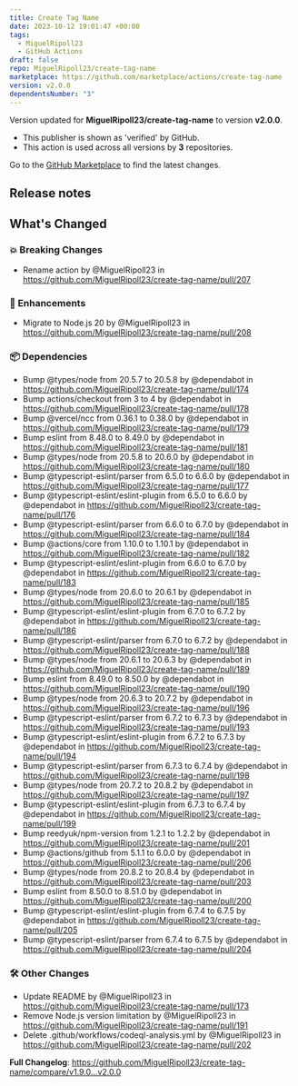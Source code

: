 ```yaml
---
title: Create Tag Name
date: 2023-10-12 19:01:47 +00:00
tags:
  - MiguelRipoll23
  - GitHub Actions
draft: false
repo: MiguelRipoll23/create-tag-name
marketplace: https://github.com/marketplace/actions/create-tag-name
version: v2.0.0
dependentsNumber: "3"
---
```



Version updated for **MiguelRipoll23/create-tag-name** to version **v2.0.0**.
- This publisher is shown as 'verified' by GitHub.
- This action is used across all versions by **3** repositories.

Go to the [GitHub Marketplace](https://github.com/marketplace/actions/create-tag-name) to find the latest changes.

## Release notes

<!-- Release notes generated using configuration in .github/release.yml at v2.0.0 -->

## What's Changed
### 💥 Breaking Changes
* Rename action by @MiguelRipoll23 in https://github.com/MiguelRipoll23/create-tag-name/pull/207
### 💅 Enhancements
* Migrate to Node.js 20 by @MiguelRipoll23 in https://github.com/MiguelRipoll23/create-tag-name/pull/208
### 📦 Dependencies
* Bump @types/node from 20.5.7 to 20.5.8 by @dependabot in https://github.com/MiguelRipoll23/create-tag-name/pull/174
* Bump actions/checkout from 3 to 4 by @dependabot in https://github.com/MiguelRipoll23/create-tag-name/pull/178
* Bump @vercel/ncc from 0.36.1 to 0.38.0 by @dependabot in https://github.com/MiguelRipoll23/create-tag-name/pull/179
* Bump eslint from 8.48.0 to 8.49.0 by @dependabot in https://github.com/MiguelRipoll23/create-tag-name/pull/181
* Bump @types/node from 20.5.8 to 20.6.0 by @dependabot in https://github.com/MiguelRipoll23/create-tag-name/pull/180
* Bump @typescript-eslint/parser from 6.5.0 to 6.6.0 by @dependabot in https://github.com/MiguelRipoll23/create-tag-name/pull/177
* Bump @typescript-eslint/eslint-plugin from 6.5.0 to 6.6.0 by @dependabot in https://github.com/MiguelRipoll23/create-tag-name/pull/176
* Bump @typescript-eslint/parser from 6.6.0 to 6.7.0 by @dependabot in https://github.com/MiguelRipoll23/create-tag-name/pull/184
* Bump @actions/core from 1.10.0 to 1.10.1 by @dependabot in https://github.com/MiguelRipoll23/create-tag-name/pull/182
* Bump @typescript-eslint/eslint-plugin from 6.6.0 to 6.7.0 by @dependabot in https://github.com/MiguelRipoll23/create-tag-name/pull/183
* Bump @types/node from 20.6.0 to 20.6.1 by @dependabot in https://github.com/MiguelRipoll23/create-tag-name/pull/185
* Bump @typescript-eslint/eslint-plugin from 6.7.0 to 6.7.2 by @dependabot in https://github.com/MiguelRipoll23/create-tag-name/pull/186
* Bump @typescript-eslint/parser from 6.7.0 to 6.7.2 by @dependabot in https://github.com/MiguelRipoll23/create-tag-name/pull/188
* Bump @types/node from 20.6.1 to 20.6.3 by @dependabot in https://github.com/MiguelRipoll23/create-tag-name/pull/189
* Bump eslint from 8.49.0 to 8.50.0 by @dependabot in https://github.com/MiguelRipoll23/create-tag-name/pull/190
* Bump @types/node from 20.6.3 to 20.7.2 by @dependabot in https://github.com/MiguelRipoll23/create-tag-name/pull/196
* Bump @typescript-eslint/parser from 6.7.2 to 6.7.3 by @dependabot in https://github.com/MiguelRipoll23/create-tag-name/pull/193
* Bump @typescript-eslint/eslint-plugin from 6.7.2 to 6.7.3 by @dependabot in https://github.com/MiguelRipoll23/create-tag-name/pull/194
* Bump @typescript-eslint/parser from 6.7.3 to 6.7.4 by @dependabot in https://github.com/MiguelRipoll23/create-tag-name/pull/198
* Bump @types/node from 20.7.2 to 20.8.2 by @dependabot in https://github.com/MiguelRipoll23/create-tag-name/pull/197
* Bump @typescript-eslint/eslint-plugin from 6.7.3 to 6.7.4 by @dependabot in https://github.com/MiguelRipoll23/create-tag-name/pull/199
* Bump reedyuk/npm-version from 1.2.1 to 1.2.2 by @dependabot in https://github.com/MiguelRipoll23/create-tag-name/pull/201
* Bump @actions/github from 5.1.1 to 6.0.0 by @dependabot in https://github.com/MiguelRipoll23/create-tag-name/pull/206
* Bump @types/node from 20.8.2 to 20.8.4 by @dependabot in https://github.com/MiguelRipoll23/create-tag-name/pull/203
* Bump eslint from 8.50.0 to 8.51.0 by @dependabot in https://github.com/MiguelRipoll23/create-tag-name/pull/200
* Bump @typescript-eslint/eslint-plugin from 6.7.4 to 6.7.5 by @dependabot in https://github.com/MiguelRipoll23/create-tag-name/pull/205
* Bump @typescript-eslint/parser from 6.7.4 to 6.7.5 by @dependabot in https://github.com/MiguelRipoll23/create-tag-name/pull/204
### 🛠️ Other Changes
* Update README by @MiguelRipoll23 in https://github.com/MiguelRipoll23/create-tag-name/pull/173
* Remove Node.js version limitation by @MiguelRipoll23 in https://github.com/MiguelRipoll23/create-tag-name/pull/191
* Delete .github/workflows/codeql-analysis.yml by @MiguelRipoll23 in https://github.com/MiguelRipoll23/create-tag-name/pull/202


**Full Changelog**: https://github.com/MiguelRipoll23/create-tag-name/compare/v1.9.0...v2.0.0
